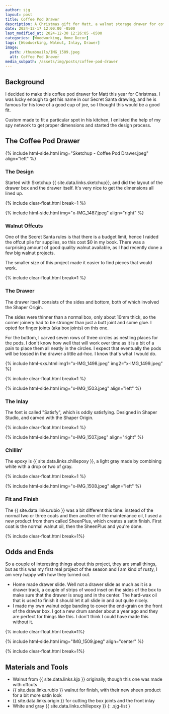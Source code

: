 ```yaml
---
author: sjg
layout: post
title: Coffee Pod Drawer
description: A Christmas gift for Matt, a walnut storage drawer for coffee pods
date: 2024-12-17 12:00:00 -0500
last_modified_at: 2024-12-30 12:26:05 -0500
categories: [Woodworking, Home Decor]
tags: [Woodworking, Walnut, Inlay, Drawer]
image:
  path: /thumbnails/IMG_1509.jpeg
  alt: Coffee Pod Drawer
media_subpath: /assets/img/posts/coffee-pod-drawer
---
```

## Background
I decided to make this coffee pod drawer for Matt this year for Christmas.  I was lucky enough to get his name in our Secret Santa drawing, and he is famous for his love of a good cup of joe, so I thought this would be a good fit.  

Custom made to fit a particular spot in his kitchen, I enlisted the help of my spy network to get proper dimensions and started the design process.

## The Coffee Pod Drawer

{% include html-side.html img="Sketchup - Coffee Pod Drawer.jpeg" align="left" %}

### The Design

Started with Sketchup {{ site.data.links.sketchup}}, and did the layout of the drawer box and the drawer itself.  It's very nice to get the dimensions all lined up.

{% include clear-float.html break=1 %}

{% include html-side.html img="x-IMG_1487.jpeg" align="right" %}

### Walnut Offcuts

One of the Secret Santa rules is that there is a budget limit, hence I raided the offcut pile for supplies, so this cost $0 in my book.  There was a surprising amount of good quality walnut available, as I had recently done a few big walnut projects. 

The smaller size of this project made it easier to find pieces that would work.

{% include clear-float.html break=1 %}

### The Drawer

The drawer itself consists of the sides and bottom, both of which involved the Shaper Origin.  

The sides were thinner than a normal box, only about 10mm thick, so the corner joinery had to be stronger than just a butt joint and some glue.  I opted for finger joints (aka box joints) on this one.

For the bottom, I carved seven rows of three circles as nestling places for the pods.  I don't know how well that will work over time as it is a bit of a pain to place them all neatly in the circles.  I expect that eventually the pods will be tossed in the drawer a little ad-hoc.  I know that's what I would do.

{% include html-sxs.html img1="x-IMG_1498.jpeg" img2="x-IMG_1499.jpeg" %}

{% include clear-float.html break=1 %}

{% include html-side.html img="x-IMG_1503.jpeg" align="left" %}

### The Inlay

The font is called "Satisfy", which is oddly satisfying.  Designed in Shaper Studio, and carved with the Shaper Origin.

{% include clear-float.html break=1 %}

{% include html-side.html img="x-IMG_1507.jpeg" align="right" %}

### Chillin'

The epoxy is {{ site.data.links.chillepoxy }}, a light gray made by combining white with a drop or two of gray.

{% include clear-float.html  break=1 %}

{% include html-side.html img="x-IMG_1508.jpeg" align="left" %}

### Fit and Finish

The {{ site.data.links.rubio }} was a bit different this time: instead of the normal two or three coats and then another of the maintenance oil, I used a new product from them called SheenPlus, which creates a satin finish.  First coat is the normal walnut oil, then the SheenPlus and you're done.

{% include clear-float.html break=1%}

## Odds and Ends

So a couple of interesting things about this project, they are small things, but as this was my first real project of the season and I am kind of rusty, I am very happy with how they turned out.
- Home made drawer slide. Well not a drawer slide as much as it is a drawer track, a couple of strips of wood inset on the sides of the box to make sure that the drawer is snug and in the center.  The hard-wax oil that is used to finish it should let it all slide in and out quite nicely.
- I made my own walnut edge banding to cover the end-grain on the front of the drawer box.  I got a new drum sander about a year ago and they are perfect for things like this.  I don't think I could have made this without it.

{% include clear-float.html break=1%}

{% include html-side.html img="IMG_1509.jpeg" align="center" %}

{% include clear-float.html break=1%}

## Materials and Tools

- Walnut from {{ site.data.links.kjp }} originally, though this one was made with offcuts
- {{ site.data.links.rubio }} walnut for finish, with their new sheen product for a bit more satin look
- {{ site.data.links.origin }} for cutting the box joints and the front inlay
- White and gray {{ site.data.links.chillepoxy }}
{: .sjg-list }
